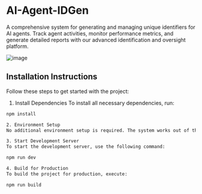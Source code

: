 # AI-Agent-IDGen
A comprehensive system for generating and managing unique identifiers for AI agents. Track agent activities, monitor performance metrics, and generate detailed reports with our advanced identification and oversight platform.

![image](https://github.com/user-attachments/assets/aed28f4a-e3d3-4c24-9041-add74a111fee)


## Installation Instructions

Follow these steps to get started with the project:

1. Install Dependencies
To install all necessary dependencies, run:
```bash
npm install

2. Environment Setup
No additional environment setup is required. The system works out of the box.

3. Start Development Server
To start the development server, use the following command:

npm run dev

4. Build for Production
To build the project for production, execute:

npm run build
